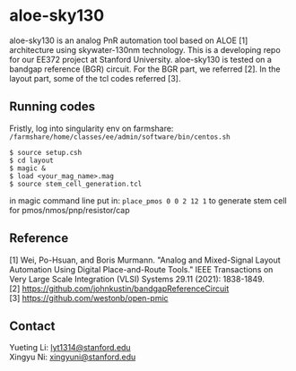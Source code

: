 # aloe-sky130
aloe-sky130 is an analog PnR automation tool based on ALOE [1] architecture using skywater-130nm technology. This is a developing repo for our EE372 project at Stanford University. aloe-sky130 is tested on a bandgap reference (BGR) circuit. For the BGR part, we referred [2]. In the layout part, some of the tcl codes referred [3].

## Running codes
Fristly, log into singularity env on farmshare: ``` /farmshare/home/classes/ee/admin/software/bin/centos.sh```  <br>
``` 
$ source setup.csh  
$ cd layout 
$ magic & 
$ load <your_mag_name>.mag  
$ source stem_cell_generation.tcl  
```
in magic command line put in: ``` place_pmos 0 0 2 12 1 ``` to generate stem cell for pmos/nmos/pnp/resistor/cap
## Reference 
[1] Wei, Po-Hsuan, and Boris Murmann. "Analog and Mixed-Signal Layout Automation Using Digital Place-and-Route Tools." IEEE Transactions on Very Large Scale Integration (VLSI) Systems 29.11 (2021): 1838-1849. <br>
[2] https://github.com/johnkustin/bandgapReferenceCircuit <br>
[3] https://github.com/westonb/open-pmic
## Contact
Yueting Li: lyt1314@stanford.edu <br>
Xingyu Ni: xingyuni@stanford.edu